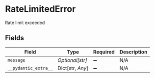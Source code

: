 # RateLimitedError

Rate limit exceeded


## Fields

| Field                | Type                 | Required             | Description          |
| -------------------- | -------------------- | -------------------- | -------------------- |
| `message`            | *Optional[str]*      | :heavy_minus_sign:   | N/A                  |
| `__pydantic_extra__` | Dict[str, *Any*]     | :heavy_minus_sign:   | N/A                  |